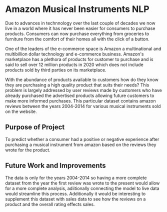 # Amazon Musical Instruments NLP
Due to advances in technnology over the last couple of decades we now live in a world where it has never been easier for consumers to purchase products. Consumers can now purchase everything from groceries to furniture from the comfort of their homes all with the click of a button.

One of the leaders of the e-commerce space is Amazon a multinational and multibillion dollar technology and e-commerce business. Amazon's marketplace has a plethora of products for customer to purchase and is said to sell over 12 million products in 2020 which does not include products sold by third parties on its marketplace.

With the abundance of products available to customers how do they know they are purchasing a high quality product that suits their needs? This problem is largely addressed by user reviews made by customers who have already purchased the advertised products allowing future customers to make more informed purchases. This particular dataset contains amazon reviews between the years 2004-2014 for various musical instruments sold on the website. 

## Purpose of Project
To predict whether a consumer had a positive or negative experience after purchasing a musical instrument from amazon based on the reviews they wrote for the product.

## Future Work and Improvements
The data is only for the years 2004-2014 so having a more complete dataset from the year the first review was wrote to the present would allow for a more complete analysis, adiitionally connecting the model to live data would streamline this process.
Additionally it would be interesting to supplement this dataset with sales data to see how the reviews on a product and the overall rating effects sales.
